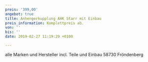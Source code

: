 ```yaml
---
preis: '399,00'
angebot: true
title: Anhengerkupplung AHK Starr mit Einbau
preis_information: Komplettpreis ab.
von: ''
bis: ''
date: 2019-02-27 11:19:29 +0100

---
```

alle Marken und Hersteller incl. Teile und Einbau 58730 Fröndenberg